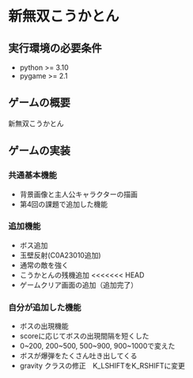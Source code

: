 # 新無双こうかとん

## 実行環境の必要条件
* python >= 3.10
* pygame >= 2.1

## ゲームの概要
新無双こうかとん

## ゲームの実装
### 共通基本機能
* 背景画像と主人公キャラクターの描画
* 第4回の課題で追加した機能

### 追加機能
* ボス追加
* 玉壁反射(C0A23010追加)
* 通常の敵を強く
* こうかとんの残機追加
<<<<<<< HEAD
* ゲームクリア画面の追加（追加完了）

### 自分が追加した機能
* ボスの出現機能
* scoreに応じてボスの出現間隔を短くした
* 0~200, 200~500, 500~900, 900~1000で変えた
* ボスが爆弾をたくさん吐き出してくる
* gravity クラスの修正　K_LSHIFTをK_RSHIFTに変更

